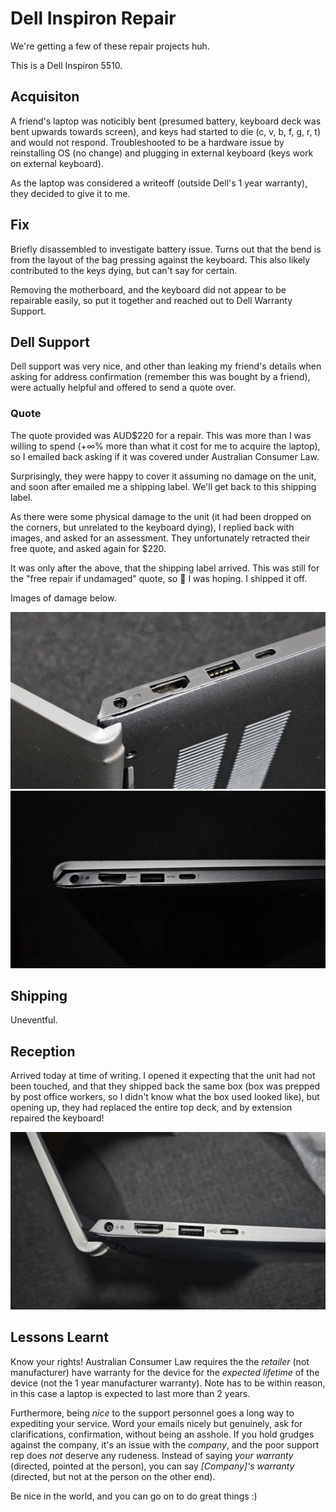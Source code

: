 # Dell Inspiron Repair

We're getting a few of these repair projects huh.

This is a Dell Inspiron 5510.

## Acquisiton

A friend's laptop was noticibly bent (presumed battery, keyboard deck was bent upwards towards screen), and keys had started to die (c, v, b, f, g, r, t) and would not respond. Troubleshooted to be a hardware issue by reinstalling OS (no change) and plugging in external keyboard (keys work on external keyboard).

As the laptop was considered a writeoff (outside Dell's 1 year warranty), they decided to give it to me.

## Fix

Briefly disassembled to investigate battery issue. Turns out that the bend is from the layout of the bag pressing against the keyboard. This also likely contributed to the keys dying, but can't say for certain. 

Removing the motherboard, and the keyboard did not appear to be repairable easily, so put it together and reached out to Dell Warranty Support.

## Dell Support

Dell support was very nice, and other than leaking my friend's details when asking for address confirmation (remember this was bought by a friend), were actually helpful and offered to send a quote over.

### Quote

The quote provided was AUD\$220 for a repair. This was more than I was willing to spend (+$\infty$% more than what it cost for me to acquire the laptop), so I emailed back asking if it was covered under Australian Consumer Law.

Surprisingly, they were happy to cover it assuming no damage on the unit, and soon after emailed me a shipping label. We'll get back to this shipping label.

As there were some physical damage to the unit (it had been dropped on the corners, but unrelated to the keyboard dying), I replied back with images, and asked for an assessment. They unfortunately retracted their free quote, and asked again for $220.

It was only after the above, that the shipping label arrived. This was still for the "free repair if undamaged" quote, so 🤞 I was hoping. I shipped it off.

Images of damage below.

![idk](dent1.jpg)
![idk](dent2.jpg)

## Shipping

Uneventful.

## Reception

Arrived today at time of writing. I opened it expecting that the unit had not been touched, and that they shipped back the same box (box was prepped by post office workers, so I didn't know what the box used looked like), but opening up, they had replaced the entire top deck, and by extension repaired the keyboard!




![idk](repaired.jpg)

## Lessons Learnt

Know your rights! Australian Consumer Law requires the the _retailer_ (not manufacturer) have warranty for the device for the _expected lifetime_ of the device (not the 1 year manufacturer warranty). Note has to be within reason, in this case a laptop is expected to last more than 2 years.

Furthermore, being _nice_ to the support personnel goes a long way to expediting your service. Word your emails nicely but genuinely, ask for clarifications, confirmation, without being an asshole. If you hold grudges against the company, it's an issue with the _company_, and the poor support rep does _not_ deserve any rudeness. Instead of saying _your warranty_ (directed, pointed at the person), you can say _[Company]'s warranty_ (directed, but not at the person on the other end). 

Be nice in the world, and you can go on to do great things :)